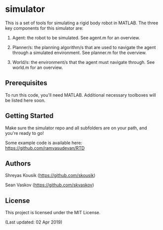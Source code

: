 # simulator

This is a set of tools for simulating a rigid body robot in MATLAB. The three key components for this simulator are:

1) Agent: the robot to be simulated. See agent.m for an overview.

2) Planner/s: the planning algorithm/s that are used to navigate the agent through a simulated environment. See planner.m for the overview.

3) World/s: the environment/s that the agent must navigate through. See world.m for an overview.

## Prerequisites

To run this code, you'll need MATLAB. Additional necessary toolboxes will be listed here soon.

## Getting Started

Make sure the simulator repo and all subfolders are on your path, and you're ready to go!

Some example code is available here: https://github.com/ramvasudevan/RTD



## Authors

Shreyas Kousik (https://github.com/skousik)

Sean Vaskov (https://github.com/skvaskov)

## License

This project is licensed under the MIT License.

(Last updated: 02 Apr 2019)

